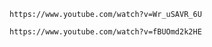 ```
https://www.youtube.com/watch?v=Wr_uSAVR_6U
```

```
https://www.youtube.com/watch?v=fBUOmd2k2HE
```
